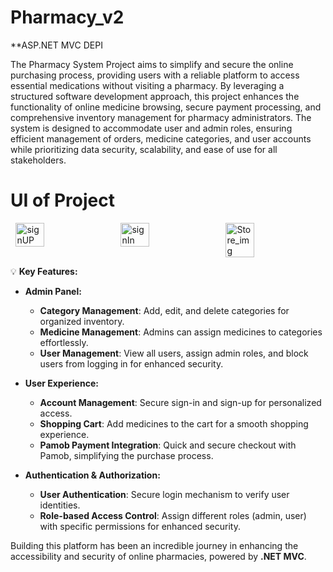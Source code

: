 # Pharmacy_v2
**ASP.NET MVC DEPI 

The Pharmacy System Project aims to simplify and secure the online purchasing process, 
providing users with a reliable platform to access essential medications without visiting a 
pharmacy. By leveraging a structured software development approach, this project enhances the 
functionality of online medicine browsing, secure payment processing, and comprehensive 
inventory management for pharmacy administrators. The system is designed to accommodate 
user and admin roles, ensuring efficient management of orders, medicine categories, and user 
accounts while prioritizing data security, scalability, and ease of use for all stakeholders. 
# UI of Project 

<div style="display: flex; justify-content: space-around;">
    <img src="https://github.com/user-attachments/assets/047df683-e5f1-4b7a-97fc-7f83209ad676" alt="signUP" width="30%" />
    <img src="https://github.com/user-attachments/assets/33cda856-61c9-4751-bb6d-1ee76a399715" alt="signIn" width="30%" />
    <img src="https://github.com/user-attachments/assets/316d10bd-0017-4d83-9df9-18d630fae96c" alt="Store_img" width="30%" />
</div>

💡 **Key Features:**

- **Admin Panel:**
  - **Category Management**: Add, edit, and delete categories for organized inventory.
  - **Medicine Management**: Admins can assign medicines to categories effortlessly.
  - **User Management**: View all users, assign admin roles, and block users from logging in for enhanced security.

- **User Experience:**
  - **Account Management**: Secure sign-in and sign-up for personalized access.
  - **Shopping Cart**: Add medicines to the cart for a smooth shopping experience.
  - **Pamob Payment Integration**: Quick and secure checkout with Pamob, simplifying the purchase process.

- **Authentication & Authorization:**
  - **User Authentication**: Secure login mechanism to verify user identities.
  - **Role-based Access Control**: Assign different roles (admin, user) with specific permissions for enhanced security.

Building this platform has been an incredible journey in enhancing the accessibility and security of online pharmacies, powered by **.NET MVC**.
